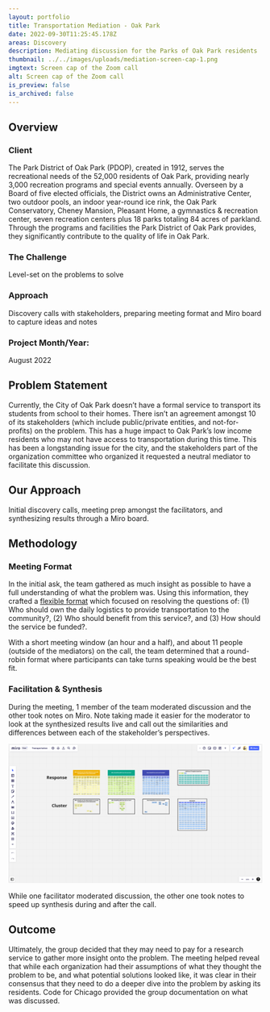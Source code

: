 ```yaml
---
layout: portfolio
title: Transportation Mediation - Oak Park
date: 2022-09-30T11:25:45.178Z
areas: Discovery
description: Mediating discussion for the Parks of Oak Park residents
thumbnail: ../../images/uploads/mediation-screen-cap-1.png
imgtext: Screen cap of the Zoom call
alt: Screen cap of the Zoom call
is_preview: false
is_archived: false
---
```

## Overview

### Client

The Park District of Oak Park (PDOP), created in 1912, serves the recreational needs of the 52,000 residents of Oak Park, providing nearly 3,000 recreation programs and special events annually. Overseen by a Board of five elected officials, the District owns an Administrative Center, two outdoor pools, an indoor year-round ice rink, the Oak Park Conservatory, Cheney Mansion, Pleasant Home, a gymnastics & recreation center, seven recreation centers plus 18 parks totaling 84 acres of parkland. Through the programs and facilities the Park District of Oak Park provides, they significantly contribute to the quality of life in Oak Park.

### The Challenge

Level-set on the problems to solve

### Approach

Discovery calls with stakeholders, preparing meeting format and Miro board to capture ideas and notes

### Project Month/Year:

August 2022

## Problem Statement

Currently, the City of Oak Park doesn’t have a formal service to transport its students from school to their homes. There isn’t an agreement amongst 10 of its stakeholders (which include public/private entities, and not-for-profits) on the problem. This has a huge impact to Oak Park’s low income residents who may not have access to transportation during this time. This has been a longstanding issue for the city, and the stakeholders part of the organization committee who organized it requested a neutral mediator to facilitate this discussion.

## Our Approach

Initial discovery calls, meeting prep amongst the facilitators, and synthesizing results through a Miro board.

## Methodology

### Meeting Format

In the initial ask, the team gathered as much insight as possible to have a full understanding of what the problem was. Using this information, they crafted a [flexible format](https://docs.google.com/document/d/1Nmwd92BIw-NW2f1UHz5h8ADRQjUWdhaZeVoOAAqov1U/edit?usp=sharing) which focused on resolving the questions of: (1) Who should own the daily logistics to provide transportation to the community?, (2) Who should benefit from this service?, and (3) How should the service be funded?. 

With a short meeting window (an hour and a half), and about 11 people (outside of the mediators) on the call, the team determined that a round-robin format where participants can take turns speaking would be the best fit.

### Facilitation & Synthesis

During the meeting, 1 member of the team moderated discussion and the other took notes on Miro. Note taking made it easier for the moderator to look at the synthesized results live and call out the similarities and differences between each of the stakeholder’s perspectives.

![Screen cap of the work we did through Miro during the call](/images/uploads/pdop-miro.png "Miro call notes and synthesis")

While one facilitator moderated discussion, the other one took notes to speed up synthesis during and after the call.

## Outcome

Ultimately, the group decided that they may need to pay for a research service to gather more insight onto the problem. The meeting helped reveal that while each organization had their assumptions of what they thought the problem to be, and what potential solutions looked like, it was clear in their consensus that they need to do a deeper dive into the problem by asking its residents. Code for Chicago provided the group documentation on what was discussed.